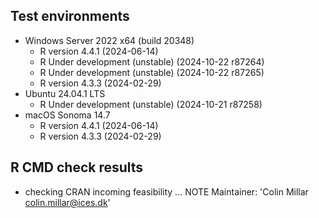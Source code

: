 ## Test environments

* Windows Server 2022 x64 (build 20348)
  - R version 4.4.1 (2024-06-14)
  - R Under development (unstable) (2024-10-22 r87264)
  - R Under development (unstable) (2024-10-22 r87265)
  - R version 4.3.3 (2024-02-29)
* Ubuntu 24.04.1 LTS
  - R Under development (unstable) (2024-10-21 r87258)
* macOS Sonoma 14.7
  - R version 4.4.1 (2024-06-14)
  - R version 4.3.3 (2024-02-29)


## R CMD check results

* checking CRAN incoming feasibility ... NOTE
Maintainer: 'Colin Millar <colin.millar@ices.dk>'
